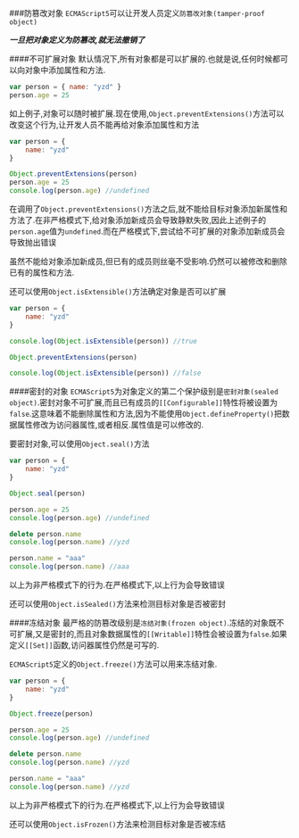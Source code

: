 ###防篡改对象
`ECMAScript5`可以让开发人员定义`防篡改对象(tamper-proof object)`

**_一旦把对象定义为防篡改,就无法撤销了_**

####不可扩展对象
默认情况下,所有对象都是可以扩展的.也就是说,任何时候都可以向对象中添加属性和方法.

```javascript
var person = { name: "yzd" }
person.age = 25
```

如上例子,对象可以随时被扩展.现在使用,`Object.preventExtensions()`方法可以改变这个行为,让开发人员不能再给对象添加属性和方法

```javascript
var person = {
    name: "yzd"
}

Object.preventExtensions(person)
person.age = 25
console.log(person.age) //undefined
```

在调用了`Object.preventExtensions()`方法之后,就不能给目标对象添加新属性和方法了.在非严格模式下,给对象添加新成员会导致静默失败,因此上述例子的`person.age`值为`undefined`.而在严格模式下,尝试给不可扩展的对象添加新成员会导致抛出错误

虽然不能给对象添加新成员,但已有的成员则丝毫不受影响.仍然可以被修改和删除已有的属性和方法.

还可以使用`Object.isExtensible()`方法确定对象是否可以扩展

```javascript
var person = {
    name: "yzd"
}

console.log(Object.isExtensible(person)) //true

Object.preventExtensions(person)

console.log(Object.isExtensible(person)) //false
```

####密封的对象
`ECMAScript5`为对象定义的第二个保护级别是`密封对象(sealed object)`.密封对象不可扩展,而且已有成员的`[[Configurable]]`特性将被设置为`false`.这意味着不能删除属性和方法,因为不能使用`Object.defineProperty()`把数据属性修改为访问器属性,或者相反.属性值是可以修改的.

要密封对象,可以使用`Object.seal()`方法

```javascript
var person = {
    name: "yzd"
}

Object.seal(person)

person.age = 25
console.log(person.age) //undefined

delete person.name
console.log(person.name) //yzd

person.name = "aaa"
console.log(person.name) //aaa
```

以上为非严格模式下的行为.在严格模式下,以上行为会导致错误

还可以使用`Object.isSealed()`方法来检测目标对象是否被密封

####冻结对象
最严格的防篡改级别是`冻结对象(frozen object)`.冻结的对象既不可扩展,又是密封的,而且对象数据属性的`[[Writable]]`特性会被设置为`false`.如果定义`[[Set]]`函数,访问器属性仍然是可写的.

`ECMAScript5`定义的`Object.freeze()`方法可以用来冻结对象.

```javascript
var person = {
    name: "yzd"
}

Object.freeze(person)

person.age = 25
console.log(person.age) //undefined

delete person.name
console.log(person.name) //yzd

person.name = "aaa"
console.log(person.name) //yzd
```

以上为非严格模式下的行为.在严格模式下,以上行为会导致错误

还可以使用`Object.isFrozen()`方法来检测目标对象是否被冻结